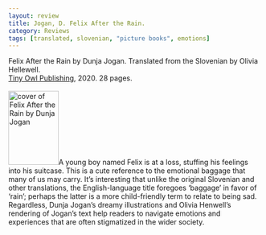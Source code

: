 ```yaml
---
layout: review
title: Jogan, D. Felix After the Rain.
category: Reviews
tags: [translated, slovenian, "picture books", emotions]
---
```

<span class="title">Felix After the Rain</span> by Dunja Jogan. Translated from the Slovenian by Olivia Hellewell.<br>
<span class="publisher"><a href="https://tinyowl.co.uk/" target="_blank" title="Tiny Owl Publishing">Tiny Owl Publishing</a>, 2020. 28 pages.</span><br><br>
<span class="book1"><img src="https://tinyowl.co.uk/wp-content/uploads/2019/08/Felix-After-the-Rain-cover-600x731.jpg" width="100" height="147" alt="cover of Felix After the Rain by Dunja Jogan"></span>A young boy named Felix is at a loss, stuffing his feelings into his suitcase. This is a cute reference to the emotional baggage that many of us may carry. It’s interesting that unlike the original Slovenian and other translations, the English-language title foregoes ‘baggage’ in favor of ‘rain’; perhaps the latter is a more child-friendly term to relate to being sad. Regardless,  Dunja Jogan’s dreamy illustrations and Olivia Henwell’s rendering of Jogan’s text help readers to navigate emotions and experiences that are often stigmatized in the wider society.
